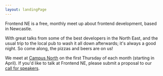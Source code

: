 ```yaml
---
layout: landingPage
---
```


Frontend NE is a free, monthly meet up about frontend development, based in Newcastle.

With great talks from some of the best developers in the North East, and the usual trip to the local pub to wash it all down afterwards; it's always a good night. So come along, the pizzas and beers are on us!

We meet at [Campus North](http://campusnorth.co.uk/#contact) on the first Thursday of each month (starting in April). If you'd like to talk at Frontend NE, please submit a proposal to our [call for speakers](https://frontendne.typeform.com/to/BgAKni).